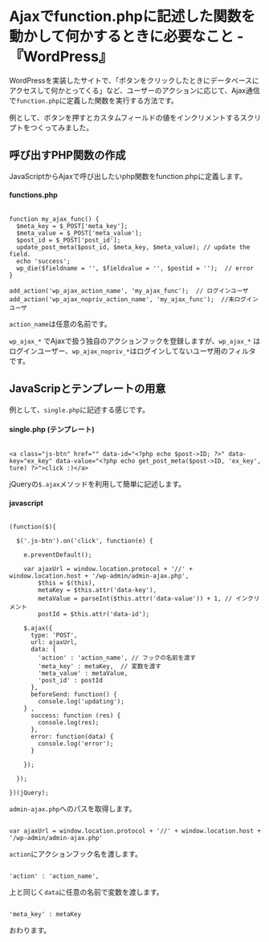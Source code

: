 # Ajaxでfunction.phpに記述した関数を動かして何かするときに必要なこと -『WordPress』

WordPressを実装したサイトで、「ボタンをクリックしたときにデータベースにアクセスして何かとってくる」など、ユーザーのアクションに応じて、Ajax通信で`function.php`に定義した関数を実行する方法です。

例として、ボタンを押すとカスタムフィールドの値をインクリメントするスクリプトをつくってみました。





## 呼び出すPHP関数の作成

JavaScriptからAjaxで呼び出したいphp関数をfunction.phpに定義します。


#### functions.php

```

function my_ajax_func() {
  $meta_key = $_POST['meta_key'];
  $meta_value = $_POST['meta_value'];
  $post_id = $_POST['post_id'];
  update_post_meta($post_id, $meta_key, $meta_value); // update the field.
  echo 'success';
  wp_die($fieldname = '', $fieldvalue = '', $postid = '');  // error
}

add_action('wp_ajax_action_name', 'my_ajax_func');  // ログインユーザ
add_action('wp_ajax_nopriv_action_name', 'my_ajax_func');  //未ログインユーザ

```

`action_name`は任意の名前です。

`wp_ajax_*` でAjaxで扱う独自のアクションフックを登録しますが、`wp_ajax_*` はログインユーザー、`wp_ajax_nopriv_*`はログインしてないユーザ用のフィルタです。





## JavaScripとテンプレートの用意

例として、`single.php`に記述する感じです。


#### single.php (テンプレート)

```

<a class="js-btn" href="" data-id="<?php echo $post->ID; ?>" data-key="ex_key" data-value="<?php echo get_post_meta($post->ID, 'ex_key', ture) ?>">click :)</a>

```

jQueryの`$.ajax`メソッドを利用して簡単に記述します。


#### javascript


```

(function($){

  $('.js-btn').on('click', function(e) {

    e.preventDefault();

    var ajaxUrl = window.location.protocol + '//' + window.location.host + '/wp-admin/admin-ajax.php',
        $this = $(this),
        metaKey = $this.attr('data-key'),
        metaValue = parseInt($this.attr('data-value')) + 1, // インクリメント
        postId = $this.attr('data-id');

    $.ajax({
      type: 'POST',
      url: ajaxUrl,
      data: {
        'action' : 'action_name', // フックの名前を渡す
        'meta_key' : metaKey,  // 変数を渡す
        'meta_value' : metaValue,
        'post_id' : postId
      },
      beforeSend: function() {
        console.log('updating');
    } ,
      success: function (res) {
        console.log(res);
      },
      error: function(data) {
        console.log('error');
      }

    });

  });

})(jQuery);

```

`admin-ajax.php`へのパスを取得します。

```

var ajaxUrl = window.location.protocol + '//' + window.location.host + '/wp-admin/admin-ajax.php'

```

`action`にアクションフック名を渡します。

```

'action' : 'action_name',

```

上と同じく`data`に任意の名前で変数を渡します。

```

'meta_key' : metaKey

```







おわります。